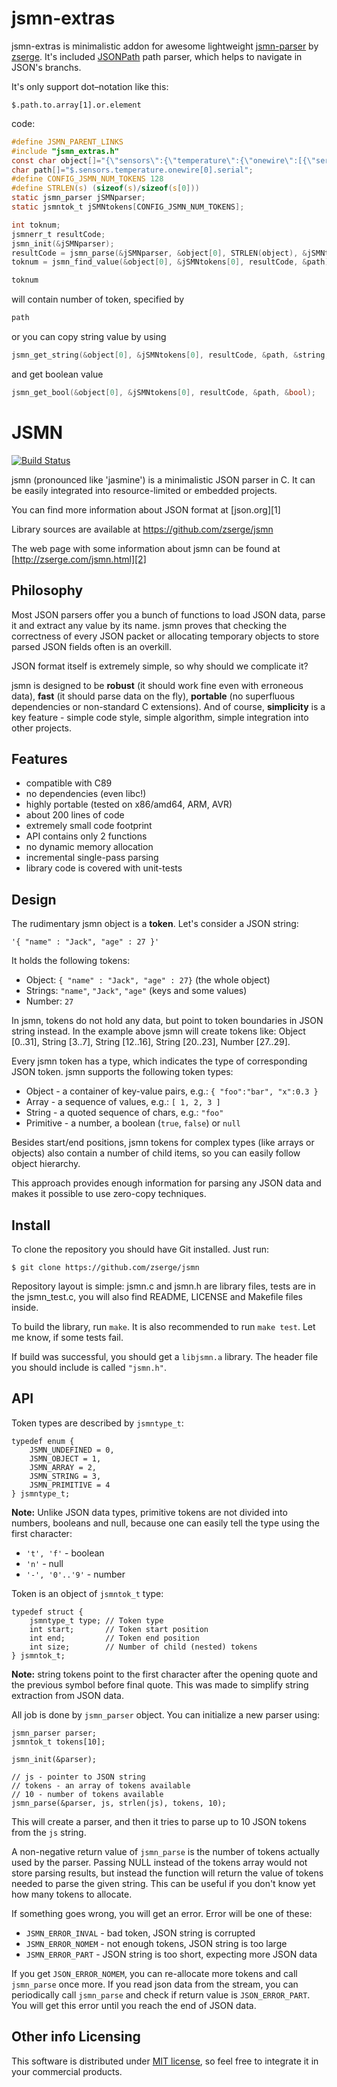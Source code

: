 jsmn-extras
===========
jsmn-extras is minimalistic addon for awesome lightweight [jsmn-parser](https://github.com/zserge/jsmn) by [zserge](https://github.com/zserge/).
It's included [JSONPath](http://goessner.net/articles/JsonPath/) path parser, which helps to navigate in JSON's branchs.

It's only support dot–notation like this:

```
$.path.to.array[1].or.element
```

code:

```c
#define JSMN_PARENT_LINKS
#include "jsmn_extras.h"
const char object[]="{\"sensors\":{\"temperature\":{\"onewire\":[{\"serial\":\"28:3A:CF:7B:04:00:00:D3\",\"name\":\"air\",\"place\":\"room\"},{\"serial\":\"10:86:85:9E:02:08:00:77\",\"name\":\"air\",\"place\":\"kitchen\"},{\"serial\":\"28:A7:74:7c:04:00:00:91\",\"name\":\"hot water\",\"place\":\"bath room\"}],\"analog\":[]},\"humidity\":{\"onewire\":[{\"id\":\"12345\",\"name\":\"Humidity\",\"place\":\"living room\"}]},\"inputs\":{\"analog\":[{\"serial\":\"34:51:0D:31:32:39:32:00\",\"name\":\"water level\",\"place\":\"bath\"}],\"digital\":[{\"serial\":\"34:51:0D:31:32:39:32:05\",\"name\":\"bath is full\",\"place\":\"bath\"}],\"dimmer\":[{\"serial\":\"34:51:0D:31:32:39:32:04\",\"name\":\"light dimmer\",\"place\":\"bedroom\"}],\"sequential\":[{\"serial\":\"34:51:0D:31:32:39:32:06\",\"name\":\"door is opened\",\"place\":\"room\"}]}},\"comment\":\"serial is hexademical: 00, 01..09, 0a,0b..0f\"}";
char path[]="$.sensors.temperature.onewire[0].serial";
#define CONFIG_JSMN_NUM_TOKENS 128
#define STRLEN(s) (sizeof(s)/sizeof(s[0]))
static jsmn_parser jSMNparser;
static jsmntok_t jSMNtokens[CONFIG_JSMN_NUM_TOKENS];

int toknum;
jsmnerr_t resultCode;
jsmn_init(&jSMNparser);
resultCode = jsmn_parse(&jSMNparser, &object[0], STRLEN(object), &jSMNtokens[0], CONFIG_JSMN_NUM_TOKENS);
toknum = jsmn_find_value(&object[0], &jSMNtokens[0], resultCode, &path);
```
```c
toknum
```
will contain number of token, specified by 
```c
path
```
or you can copy string value by using
```c
jsmn_get_string(&object[0], &jSMNtokens[0], resultCode, &path, &string, maxlen)
```
and get boolean value
```c
jsmn_get_bool(&object[0], &jSMNtokens[0], resultCode, &path, &bool);
```

JSMN
====

[![Build Status](https://travis-ci.org/zserge/jsmn.svg?branch=master)](https://travis-ci.org/zserge/jsmn)

jsmn (pronounced like 'jasmine') is a minimalistic JSON parser in C.  It can be
easily integrated into resource-limited or embedded projects.

You can find more information about JSON format at [json.org][1]

Library sources are available at https://github.com/zserge/jsmn

The web page with some information about jsmn can be found at
[http://zserge.com/jsmn.html][2]

Philosophy
----------

Most JSON parsers offer you a bunch of functions to load JSON data, parse it
and extract any value by its name. jsmn proves that checking the correctness of
every JSON packet or allocating temporary objects to store parsed JSON fields
often is an overkill. 

JSON format itself is extremely simple, so why should we complicate it?

jsmn is designed to be	**robust** (it should work fine even with erroneous
data), **fast** (it should parse data on the fly), **portable** (no superfluous
dependencies or non-standard C extensions). And of course, **simplicity** is a
key feature - simple code style, simple algorithm, simple integration into
other projects.

Features
--------

* compatible with C89
* no dependencies (even libc!)
* highly portable (tested on x86/amd64, ARM, AVR)
* about 200 lines of code
* extremely small code footprint
* API contains only 2 functions
* no dynamic memory allocation
* incremental single-pass parsing
* library code is covered with unit-tests

Design
------

The rudimentary jsmn object is a **token**. Let's consider a JSON string:

	'{ "name" : "Jack", "age" : 27 }'

It holds the following tokens:

* Object: `{ "name" : "Jack", "age" : 27}` (the whole object)
* Strings: `"name"`, `"Jack"`, `"age"` (keys and some values)
* Number: `27`

In jsmn, tokens do not hold any data, but point to token boundaries in JSON
string instead. In the example above jsmn will create tokens like: Object
[0..31], String [3..7], String [12..16], String [20..23], Number [27..29].

Every jsmn token has a type, which indicates the type of corresponding JSON
token. jsmn supports the following token types:

* Object - a container of key-value pairs, e.g.:
	`{ "foo":"bar", "x":0.3 }`
* Array - a sequence of values, e.g.:
	`[ 1, 2, 3 ]`
* String - a quoted sequence of chars, e.g.: `"foo"`
* Primitive - a number, a boolean (`true`, `false`) or `null`

Besides start/end positions, jsmn tokens for complex types (like arrays
or objects) also contain a number of child items, so you can easily follow
object hierarchy.

This approach provides enough information for parsing any JSON data and makes
it possible to use zero-copy techniques.

Install
-------

To clone the repository you should have Git installed. Just run:

	$ git clone https://github.com/zserge/jsmn

Repository layout is simple: jsmn.c and jsmn.h are library files, tests are in
the jsmn\_test.c, you will also find README, LICENSE and Makefile files inside.

To build the library, run `make`. It is also recommended to run `make test`.
Let me know, if some tests fail.

If build was successful, you should get a `libjsmn.a` library.
The header file you should include is called `"jsmn.h"`.

API
---

Token types are described by `jsmntype_t`:

	typedef enum {
		JSMN_UNDEFINED = 0,
		JSMN_OBJECT = 1,
		JSMN_ARRAY = 2,
		JSMN_STRING = 3,
		JSMN_PRIMITIVE = 4
	} jsmntype_t;

**Note:** Unlike JSON data types, primitive tokens are not divided into
numbers, booleans and null, because one can easily tell the type using the
first character:

* <code>'t', 'f'</code> - boolean 
* <code>'n'</code> - null
* <code>'-', '0'..'9'</code> - number

Token is an object of `jsmntok_t` type:

	typedef struct {
		jsmntype_t type; // Token type
		int start;       // Token start position
		int end;         // Token end position
		int size;        // Number of child (nested) tokens
	} jsmntok_t;

**Note:** string tokens point to the first character after
the opening quote and the previous symbol before final quote. This was made 
to simplify string extraction from JSON data.

All job is done by `jsmn_parser` object. You can initialize a new parser using:

	jsmn_parser parser;
	jsmntok_t tokens[10];

	jsmn_init(&parser);

	// js - pointer to JSON string
	// tokens - an array of tokens available
	// 10 - number of tokens available
	jsmn_parse(&parser, js, strlen(js), tokens, 10);

This will create a parser, and then it tries to parse up to 10 JSON tokens from
the `js` string.

A non-negative return value of `jsmn_parse` is the number of tokens actually
used by the parser.
Passing NULL instead of the tokens array would not store parsing results, but
instead the function will return the value of tokens needed to parse the given
string. This can be useful if you don't know yet how many tokens to allocate.

If something goes wrong, you will get an error. Error will be one of these:

* `JSMN_ERROR_INVAL` - bad token, JSON string is corrupted
* `JSMN_ERROR_NOMEM` - not enough tokens, JSON string is too large
* `JSMN_ERROR_PART` - JSON string is too short, expecting more JSON data

If you get `JSON_ERROR_NOMEM`, you can re-allocate more tokens and call
`jsmn_parse` once more.  If you read json data from the stream, you can
periodically call `jsmn_parse` and check if return value is `JSON_ERROR_PART`.
You will get this error until you reach the end of JSON data.

Other info
Licensing
----------

This software is distributed under [MIT license](http://www.opensource.org/licenses/mit-license.php),
 so feel free to integrate it in your commercial products.
 
